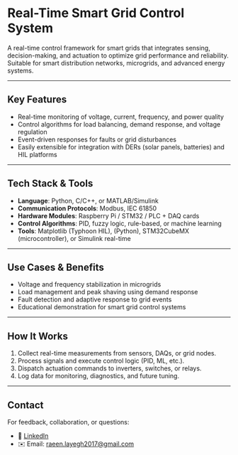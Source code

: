 # Real-Time Smart Grid Control System

A real-time control framework for smart grids that integrates sensing, decision-making, and actuation to optimize grid performance and reliability. Suitable for smart distribution networks, microgrids, and advanced energy systems.

---

## Key Features

- Real-time monitoring of voltage, current, frequency, and power quality
- Control algorithms for load balancing, demand response, and voltage regulation
- Event-driven responses for faults or grid disturbances
- Easily extensible for integration with DERs (solar panels, batteries) and HIL platforms

---

## Tech Stack & Tools

- **Language**: Python, C/C++, or MATLAB/Simulink
- **Communication Protocols**: Modbus, IEC 61850
- **Hardware Modules**: Raspberry Pi / STM32 / PLC + DAQ cards
- **Control Algorithms**: PID, fuzzy logic, rule-based, or machine learning
- **Tools**: Matplotlib (Typhoon HIL), (Python), STM32CubeMX (microcontroller), or Simulink real-time

---

## Use Cases & Benefits

- Voltage and frequency stabilization in microgrids
- Load management and peak shaving using demand response
- Fault detection and adaptive response to grid events
- Educational demonstration for smart grid control systems

---

## How It Works

1. Collect real-time measurements from sensors, DAQs, or grid nodes.
2. Process signals and execute control logic (PID, ML, etc.).
3. Dispatch actuation commands to inverters, switches, or relays.
4. Log data for monitoring, diagnostics, and future tuning.

---

## Contact

For feedback, collaboration, or questions:

- 💼 [LinkedIn](https://www.linkedin.com/in/raeinlp)
- ✉️ Email: raeen.layegh2017@gmail.com

